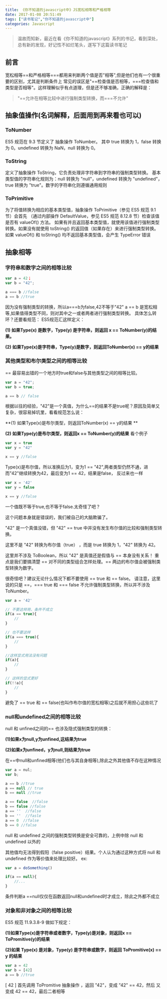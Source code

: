 ```yaml
---
title: 《你不知道的javascript中》JS宽松相等和严格相等
date: 2017-01-08 20:51:49
tags: ["读书笔记","你不知道的javascript中"]
categories: Javascript
---
```

> 温故而知新，最近在看《你不知道的javascript》系列的书记，看到深处，总有新的发现，好记性不如烂笔头，遂写下这篇读书笔记

## 前言
宽松相等==和严格相等===都用来判断两个值是否"相等",但是他们也有一个很重要的区别，尤其是判断条件上
常见的误区是"==检查值是否相等，===检查值和类型是否相等"。这样理解似乎有点道理，但是还不够准确，正确的解释是：
> "==允许在相等比较中进行强制类型转换，而===不允许"

## 抽象值操作(名词解释，后面用到再来看也可以)
### ToNumber
ES5 规范在 9.3 节定义了
抽象操作 ToNumber。
其中 true 转换为 1，false 转换为 0。undefined 转换为 NaN，null 转换为 0。
### ToString
定义了抽象操作 ToString，它负责处理非字符串到字符串的强制类型转换。
基本类型值的字符串化规则为：null 转换为 "null"，undefined 转换为 "undefined"，true
转换为 "true"。数字的字符串化则遵循通用规则
### ToPrimitive
为了将值转换为相应的基本类型值，抽象操作 ToPrimitive（参见 ES5 规范 9.1 节）会首先
（通过内部操作 DefaultValue，参见 ES5 规范 8.12.8 节）检查该值是否有 valueOf() 方法。
如果有并且返回基本类型值，就使用该值进行强制类型转换。如果没有就使用 toString()
的返回值（如果存在）来进行强制类型转换。
如果 valueOf() 和 toString() 均不返回基本类型值，会产生 TypeError 错误
## 抽象相等

### 字符串和数字之间的相等比较
```js
var a = 42；
var b = "42";

a === b //false
a == b //true
```
因为没有强制类型的转换，所以a===b为false,42不等于"42"
a == b 是宽松相等,如果值得类型不同，则对其中之一或者两者进行强制类型转换。
具体怎么转环？还要看规范：
ES5规范汇这样定义：

**(1) 如果Type(x) 是数字，Type(y) 是字符串，则返回 x == ToNumber(y)的结果。**

**(2) 如果Type(x)是字符串，Type(y)是数字，则返回ToNumber(x) == y的结果**

### 其他类型和布尔类型之间的相等比较
== 最容易出错的一个地方时true和false与其他类型之间的相等比较。
```js
var a = "42";
var b = true;

a == b // false
```
根据以往的经验，"42"是一个真值，为什么==的结果不是true呢？原因及简单又复杂，很容易掉坑里，看看规范怎么说：

**(1) 如果Type(x)是布尔类型，则返回ToNumber(x) == y的结果 **

**(2) 如果Type(y)是布尔类型，则返回x == ToNumber(y)的结果**
看个例子
```js
var x = true
var y = "42"

x == y //false
```
Type(x)是布尔值，所以准换后为1，变为1 == "42",两者类型仍然不通，进而"42"继续转换为42，最后变为1 == 42，结果是false，
反过来也一样
```js
var x = '42'
var y = false

x == y //false
```
一个值既不等于true,也不等于false.太奇怪了吧？

这个问题本身就是错误的，我们被自己的大脑欺骗了。

"42" 是一个真值没错，但 "42" == true 中并没有发生布尔值的比较和强制类型转换。

这里不是 "42" 转换为布尔值（true） ，而是 true 转换为 1，"42" 转换为 42。

这里并不涉及 ToBoolean，所以 "42" 是真值还是假值与 == 本身没有关系！
重点是我们要搞清楚 == 对不同的类型组合怎样处理。== 两边的布尔值会被强制类型转换为数字。

很奇怪吧？建议无论什么情况下都不要使用 == true 和 == false。
请注意，这里说的只是 ==，=== true 和 === false 不允许强制类型转换，所以并不涉及ToNumber。
```js
var a = '42'

// 不要这样用，条件不成立
if(a == true){
    //
}

// 也不要这样
if(a === true){
    //
}

//这样显式用法没有问题
if(a){
    //
}

// 这样的显式更好
if(!!a){
    //
}

```
避免了 == true 和 == false(也叫作布尔值的宽松相等)之后就不用担心这些坑了
### null和undefined之间的相等比较
null 和 unfined之间的== 也涉及隐式强制类型的转换：

**(1)如果x为null,y为unfined,这结果为true**

**(2)如果x为unfined，y为null,则结果为true**

在==中null和unfined相等(他们也与其自身相等),除此之外其他值不存在这种情况
```js
var a = nul;
var b;

a == b //true
a == null // true
b == null //true

a == false  //false
b == false //false
a == ''  //false
b == ''  //fasle
a == 0  //false
b == 0 //false
```
null 和 undefined 之间的强制类型转换是安全可靠的，上例中除 null 和 undefined 以外的

其他值均无法得到假阳（false positive）结果。个人认为通过这种方式将 null 和 undefined
作为等价值来处理比较好。
ex:
```js
var a = doSomething()

if(a == null){
    //...
}
```
条件判断a ==null仅仅在函数返回null和undefined时才成立，除此之外都不成立

### 对象和非对象之间的相等比较
ES5 规范 11.9.3.8-9 做如下规定：

**(1)如果Type(x)是字符串或者数字，Type(y)是对象，则返回x == ToPromitive(y)的结果**

**(2)如果 Type(x) 是对象，Type(y) 是字符串或数字，则返回 ToPromitive(x) == y 的结果**

```js
var a = 42
var b = [42]
a == b //true
```
[ 42 ] 首先调用 ToPromitive 抽象操作 ，返回 "42"，变成 "42" == 42，然后
又变成 42 == 42，最后二者相等
